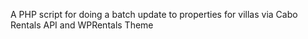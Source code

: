 A PHP script for doing a batch update to properties for villas via Cabo Rentals API and WPRentals Theme 
